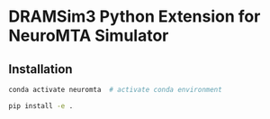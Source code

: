 # DRAMSim3 Python Extension for NeuroMTA Simulator

## Installation

```bash
conda activate neuromta  # activate conda environment

pip install -e .
```